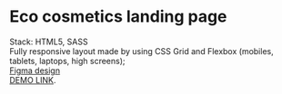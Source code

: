# Eco cosmetics landing page
Stack: HTML5, SASS<br/>
Fully responsive layout made by using CSS Grid and Flexbox (mobiles, tablets, laptops, high screens);<br/>
 [Figma design](https://www.figma.com/file/Jryi2RU2LgK2bfwsxldABC/brand_of_eco-cosmetics-(Copy))<br/>
 [DEMO LINK](https://vovador.github.io/Eco_cosmetics/).

